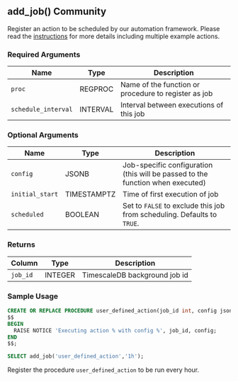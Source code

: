 ## add_job() <tag type="community">Community</tag>

Register an action to be scheduled by our automation framework.
Please read the [instructions][using-actions] for more details including
multiple example actions.

### Required Arguments

|Name|Type|Description|
|---|---|---|
| `proc` | REGPROC | Name of the function or procedure to register as job|
| `schedule_interval` | INTERVAL | Interval between executions of this job|

### Optional Arguments

|Name|Type|Description|
|---|---|---|
| `config` | JSONB | Job-specific configuration (this will be passed to the function when executed) |
| `initial_start` | TIMESTAMPTZ | Time of first execution of job |
| `scheduled` | BOOLEAN | Set to `FALSE` to exclude this job from scheduling. Defaults to `TRUE`. |

### Returns

|Column|Type|Description|
|---|---|---|
|`job_id`| INTEGER  | TimescaleDB background job id |

### Sample Usage

```sql
CREATE OR REPLACE PROCEDURE user_defined_action(job_id int, config jsonb) LANGUAGE PLPGSQL AS
$$
BEGIN
  RAISE NOTICE 'Executing action % with config %', job_id, config;
END
$$;

SELECT add_job('user_defined_action','1h');
```

Register the procedure `user_defined_action` to be run every hour.


[using-actions]: /timescaledb/:currentVersion:/overview/core-concepts/user-defined-actions
